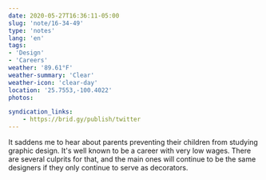 ```yaml
---
date: 2020-05-27T16:36:11-05:00
slug: 'note/16-34-49'
type: 'notes'
lang: 'en'
tags:
- 'Design'
- 'Careers'
weather: '89.61°F'
weather-summary: 'Clear'
weather-icon: 'clear-day'
location: '25.7553,-100.4022'
photos:

syndication_links:
    - https://brid.gy/publish/twitter
---
```

It saddens me to hear about parents preventing their children from studying graphic design. It's well known to be a career with very low wages. There are several culprits for that, and the main ones will continue to be the same designers if they only continue to serve as decorators.  